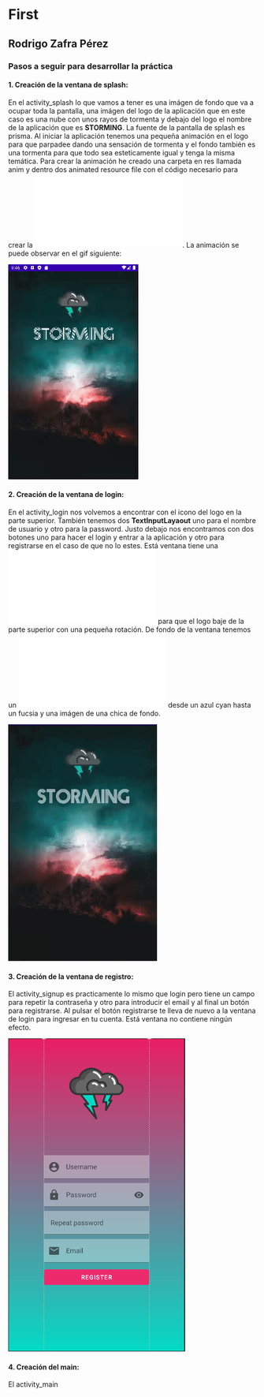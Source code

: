 # First
## Rodrigo Zafra Pérez

### Pasos a seguir para desarrollar la práctica
#### 1. Creación de la ventana de splash:
  En el activity_splash lo que vamos a tener es una imágen de fondo que va a ocupar toda la pantalla, una imágen del logo de la aplicación que en este caso es una nube
  con unos rayos de tormenta y debajo del logo el nombre de la aplicación que es **STORMING**. La fuente de la pantalla de splash es prisma.
  Al iniciar la aplicación tenemos una pequeña animación en el logo para que parpadee dando una sensación de tormenta y el fondo también es una tormenta para que todo
  sea esteticamente igual y tenga la misma temática. Para crear la animación he creado una carpeta en res llamada anim y dentro dos animated resource file con el código
  necesario para crear la ![animación](app/src/main/res/anim/fadein.xml). La animación se puede observar en el gif siguiente:
  
  ![issue tab](img/splashScreen.gif)
#### 2. Creación de la ventana de login:
  En el activity_login nos volvemos a encontrar con el icono del logo en la parte superior. También tenemos dos **TextInputLayaout** uno para el nombre de usuario y otro
  para la password. Justo debajo nos encontramos con dos botones uno para hacer el login y entrar a la aplicación y otro para registrarse en el caso de que no lo estes.
  Está ventana tiene una ![animación](app/src/main/res/anim/rotate.xml) para que el logo baje de la parte superior con una pequeña rotación. De fondo de la ventana
  tenemos un ![gradiente](app/src/main/res/anim/fadein.xml) desde un azul cyan hasta un fucsia y una imágen de una chica de fondo.
  
  ![issue tab](img/login.gif)
#### 3. Creación de la ventana de registro:
  El activity_signup es practicamente lo mismo que login pero tiene un campo para repetir la contraseña y otro para introducir el email y al final un botón para
  registrarse. Al pulsar el botón registrarse te lleva de nuevo a la ventana de login para ingresar en tu cuenta. Está ventana no contiene ningún efecto.
  
  ![issue tab](img/img_2.PNG)
#### 4. Creación del main:
  El activity_main 

